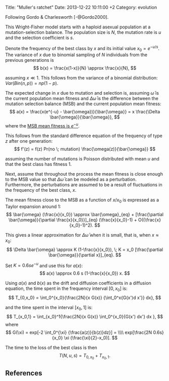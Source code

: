 Title: "Muller's ratchet"
Date: 2013-12-22 10:11:00 +2
Category: evolution

Following Gordo & Charlesworth [-@Gordo2000].

This Wright-Fisher model starts with a haploid asexual population at a mutation-selection balance. The population size is $N$, the mutation rate is $u$ and the selection coefficient is $s$. 

Denote the frequency of the best class by $x$ and its initial value $x_0 = e^{-u/s}$. The variance of $x$ due to binomial sampling of $N$ individuals from the previous generations is
$$
b(x) = \frac{x(1-x)}{N} \approx \frac{x}{N},
$$

assuming $x \ll 1$. This follows from the variance of a binomial distribution: $Var(Bin(n,p)) = np(1-p)$.

The expected change in $x$ due to mutation and selection is, assuming $\bar{\omega}$ is the current population mean fitness and $\Delta \bar{\omega}$ is the difference between the mutation selection balance (MSB) and the current population mean fitness:
$$
a(x) = \frac{x(e^{-u} - \bar{\omega})}{\bar{\omega}} = x \frac{\Delta \bar{\omega}}{\bar{\omega}},
$$
where the [MSB mean fitness is $e^{-u}$](/mean-fitness-at-the-mutation-selection-balance/).

This follows from the standard difference equation of the frequency of type $z$ after one generation:
$$
f'(z) = f(z) Pr(no \; mutation) \frac{\omega(z)}{\bar{\omega}}
$$

assuming the number of mutations is Poisson distributed with mean $u$ and that the best class has fitness 1.

Next, assume that throughout the process the mean fitness is close enough to the MSB value so that $\Delta \bar{\omega}$ can be modeled as a perturbation. Furthermore, the perturbations are assumed to be a result of fluctuations in the frequency of the best class, $x$.

The mean fitness close to the MSB as a function of $x/x_0$ is expressed as a Taylor expansion around 1:
$$
\bar{\omega} (\frac{x}{x_0}) \approx \bar{\omega}_{eq} + [\frac{\partial \bar{\omega}}{\partial \frac{x}{x_0}}]_{eq} (\frac{x}{x_0}-1) + O((\frac{x}{x_0}-1)^2).
$$ 

This gives a linear approximation for $\Delta \bar{\omega}$ when it is small, that is, when $x\approx x_0$:
$$
\Delta \bar{\omega} \approx K (1-\frac{x}{x_0}), \; K = x_0 [\frac{\partial \bar{\omega}}{\partial x}]_{eq}.
$$

Set $K=0.6 s e^{-u}$ and use this for $a(x)$:
$$
a(x) \approx 0.6 s (1-\frac{x}{x_0}) x.
$$

Using $a(x)$ and $b(x)$ as the drift and diffusion coefficients in a diffusion equation, the time spent in the frequency interval $[0,x_0]$ is:
$$
T_{0,x_0} = \int_0^{x_0}{\frac{2N}{x G(x)} {\int_0^x{G(x')d x'}} dx},
$$

and the time spent in the interval $[x_0,1]$ is:
$$
T_{x_0,1} = \int_{x_0}^1{\frac{2N}{x G(x)} \int_0^{x_0}{G(x') dx'} dx },
$$
where 
$$
G(\xi) = exp[-2 \int_0^{\xi} {\frac{a(z)}{b(z)}dz}] = \\\\
exp[\frac{2N 0.6s}{x_0} \xi (\frac{\xi}{2}-x_0)].
$$

The time to the loss of the best class is then
$$
T(N,u,s) = T_{0,x_0} + T_{x_0,1}.
$$

## References

